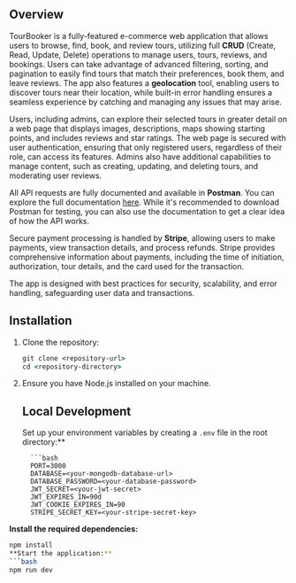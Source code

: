 ## Overview
TourBooker is a fully-featured e-commerce web application that allows users to browse, find, book, and review tours, utilizing full **CRUD** (Create, Read, Update, Delete) operations to manage users, tours, reviews, and bookings. Users can take advantage of advanced filtering, sorting, and pagination to easily find tours that match their preferences, book them, and leave reviews. The app also features a **geolocation** tool, enabling users to discover tours near their location, while built-in error handling ensures a seamless experience by catching and managing any issues that may arise.

Users, including admins, can explore their selected tours in greater detail on a web page that displays images, descriptions, maps showing starting points, and includes reviews and star ratings. The web page is secured with user authentication, ensuring that only registered users, regardless of their role, can access its features. Admins also have additional capabilities to manage content, such as creating, updating, and deleting tours, and moderating user reviews.

All API requests are fully documented and available in **Postman**. You can explore the full documentation [here](https://documenter.getpostman.com/view/38510958/2sAXxMfDTK#a79bb063-8e77-4261-9a3b-4c97fdfefc73). While it's recommended to download Postman for testing, you can also use the documentation to get a clear idea of how the API works.

Secure payment processing is handled by **Stripe**, allowing users to make payments, view transaction details, and process refunds. Stripe provides comprehensive information about payments, including the time of initiation, authorization, tour details, and the card used for the transaction.

The app is designed with best practices for security, scalability, and error handling, safeguarding user data and transactions.

## Installation

1. Clone the repository:
   ```cmd
   git clone <repository-url>
   cd <repository-directory>
2. Ensure you have Node.js installed on your machine.




      ## Local Development
      
      Set up your environment variables by creating a `.env` file in the root directory:**
      
         ```bash
         PORT=3000
         DATABASE=<your-mongodb-database-url>
         DATABASE_PASSWORD=<your-database-password>
         JWT_SECRET=<your-jwt-secret>
         JWT_EXPIRES_IN=90d
         JWT_COOKIE_EXPIRES_IN=90
         STRIPE_SECRET_KEY=<your-stripe-secret-key>
**Install the required dependencies:**
   ```bash
   npm install
**Start the application:**
   ```bash
   npm run dev
